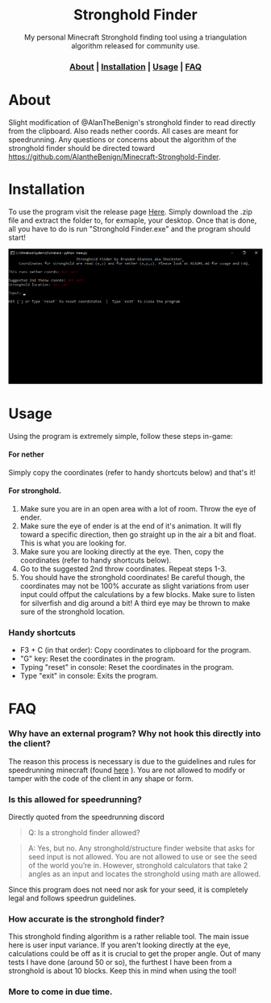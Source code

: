 <h1 align="center">Stronghold Finder</h1>
<p align="center">My personal Minecraft Stronghold finding tool using a triangulation algorithm released for community use.</p>
<h3 align="center">
  <a href="#About">About</a> |
  <a href="#Installation">Installation</a> |
  <a href="#Usage">Usage</a> |
  <a href="#FAQ">FAQ</a>
</h3>

# About
Slight modification of @AlanTheBenign's stronghold finder to read directly from the clipboard. Also reads nether coords. All cases are meant for speedrunning. Any questions or concerns about the algorithm of the stronghold finder should be directed toward https://github.com/AlantheBenign/Minecraft-Stronghold-Finder.

# Installation
To use the program visit the release page [Here](https://github.com/Shockster218/Stronghold_Finder/releases/). Simply download the .zip file and extract the folder to, for exmaple, your desktop. Once that is done, all you have to do is run "Stronghold Finder.exe" and the program should start!
<p align="center">
  <img width="720" src="img/program.png">
</p>

# Usage
Using the program is extremely simple, follow these steps in-game:

#### For nether
Simply copy the coordinates (refer to handy shortcuts below) and that's it!

#### For stronghold.
1. Make sure you are in an open area with a lot of room. Throw the eye of ender.
2. Make sure the eye of ender is at the end of it's animation. It will fly toward a specific direction, then go straight up in the air a bit and float. This is what you are looking for.
3. Make sure you are looking directly at the eye. Then, copy the coordinates (refer to handy shortcuts below).
4. Go to the suggested 2nd throw coordinates. Repeat steps 1-3.
5. You should have the stronghold coordinates! Be careful though, the coordinates may not be 100% accurate as slight variations from user input could offput the calculations by a few blocks. Make sure to listen for silverfish and dig around a bit! A third eye may be thrown to make sure of the stronghold location.

### Handy shortcuts
- F3 + C (in that order): Copy coordinates to clipboard for the program.
- "G" key: Reset the coordinates in the program.
- Typing "reset" in console: Reset the coordinates in the program.
- Type "exit" in console: Exits the program.

# FAQ 

### Why have an external program? Why not hook this directly into the client?
The reason this process is necessary is due to the guidelines and rules for speedrunning minecraft (found [here](https://docs.google.com/document/d/1A7NtP7LegD7SYjho54gQDSlJkYZlofndjw2COu00yMU/edit) ). You are not allowed to modify or tamper with the code of the client in any shape or form.

### Is this allowed for speedrunning?
Directly quoted from the speedrunning discord

> Q: Is a stronghold finder allowed?

>A: Yes, but no. Any stronghold/structure finder website that asks for seed input is not allowed. You are not allowed to use or see the seed of the world you’re in. However, stronghold calculators that take 2 angles as an input and locates the stronghold using math are allowed.

Since this program does not need nor ask for your seed, it is completely legal and follows speedrun guidelines.

### How accurate is the stronghold finder?
This stronghold finding algorithm is a rather reliable tool. The main issue here is user input variance. If you aren't looking directly at the eye, calculations could be off as it is crucial to get the proper angle. Out of many tests I have done (around 50 or so), the furthest I have been from a stronghold is about 10 blocks. Keep this in mind when using the tool!

### More to come in due time.
